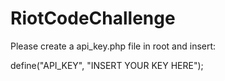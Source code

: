 # RiotCodeChallenge

Please create a api_key.php file in root and insert:

define("API_KEY", "INSERT YOUR KEY HERE");
